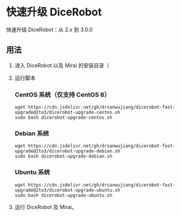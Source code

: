 # 快速升级 DiceRobot

快速升级 DiceRobot：从 2.x 到 3.0.0


## 用法

1. 进入 DiceRobot 以及 Mirai 的安装目录（
2. 运行脚本

    ### CentOS 系统（仅支持 CentOS 8）

    ```shell
    wget https://cdn.jsdelivr.net/gh/drsanwujiang/dicerobot-fast-upgrade@2to3/dicerobot-upgrade-centos.sh
    sudo bash dicerobot-upgrade-centos.sh
    ```

    ### Debian 系统

    ```shell
    wget https://cdn.jsdelivr.net/gh/drsanwujiang/dicerobot-fast-upgrade@2to3/dicerobot-upgrade-debian.sh
    sudo bash dicerobot-upgrade-debian.sh
    ```

    ### Ubuntu 系统

    ```shell
    wget https://cdn.jsdelivr.net/gh/drsanwujiang/dicerobot-fast-upgrade@2to3/dicerobot-upgrade-ubuntu.sh
    sudo bash dicerobot-upgrade-ubuntu.sh
    ```

3. 运行 DiceRobot 及 Mirai。